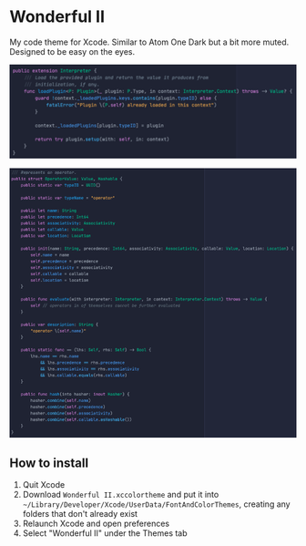 # Wonderful II

My code theme for Xcode. Similar to Atom One Dark but a bit more muted. Designed to be easy on the eyes.

![Example 1](Example1.png)

![Example 2](Example2.png)

## How to install

1. Quit Xcode
2. Download `Wonderful II.xccolortheme` and put it into `~/Library/Developer/Xcode/UserData/FontAndColorThemes`, creating any folders that don't already exist
3. Relaunch Xcode and open preferences
4. Select "Wonderful II" under the Themes tab



## 